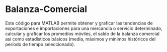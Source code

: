 # Balanza-Comercial
Este código para MATLAB permite obtener y graficar las tendencias de exportaciones e importaciones para una mercancía o servicio determinado, calcular y graficar los promedios móviles, el saldo de la balanza comercial así como estadísticos básicos (media, máximos y mínimos históricos del período de tiempo seleccionado).

